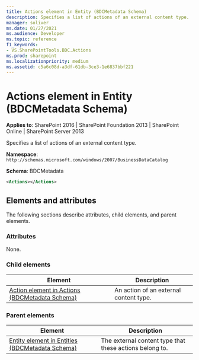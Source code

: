 ```yaml
---
title: Actions element in Entity (BDCMetadata Schema)
description: Specifies a list of actions of an external content type.
manager: soliver
ms.date: 01/27/2021
ms.audience: Developer
ms.topic: reference
f1_keywords:
- VS.SharePointTools.BDC.Actions
ms.prod: sharepoint
ms.localizationpriority: medium
ms.assetid: c5a6c08d-a3df-61db-3ce3-1e6837bbf221
---
```

# Actions element in Entity (BDCMetadata Schema)

**Applies to**: SharePoint 2016 | SharePoint Foundation 2013 | SharePoint Online | SharePoint Server 2013

Specifies a list of actions of an external content type.

**Namespace**: `http://schemas.microsoft.com/windows/2007/BusinessDataCatalog`

**Schema**: BDCMetadata

```XML
<Actions></Actions>
```

## Elements and attributes

The following sections describe attributes, child elements, and parent elements.

### Attributes

None.

### Child elements
  
| Element | Description |
| --- | --- |
| [Action element in Actions (BDCMetadata Schema)](action-element-in-actions-bdcmetadata-schema.md) | An action of an external content type. |

### Parent elements
  
| Element | Description |
| --- | --- |
| [Entity element in Entities (BDCMetadata Schema)](entity-element-in-entities-bdcmetadata-schema.md) | The external content type that these actions belong to. |
